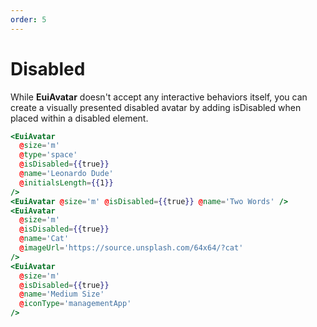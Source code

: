 ```yaml
---
order: 5
---
```


# Disabled

<EuiText>
  <p>

While <strong>EuiAvatar</strong> doesn't accept any interactive behaviors itself, you can create a visually presented disabled avatar by adding <EuiCode>isDisabled</EuiCode> when placed within a disabled element.

  </p>
</EuiText>

```hbs template
<EuiAvatar
  @size='m'
  @type='space'
  @isDisabled={{true}}
  @name='Leonardo Dude'
  @initialsLength={{1}}
/>
<EuiAvatar @size='m' @isDisabled={{true}} @name='Two Words' />
<EuiAvatar
  @size='m'
  @isDisabled={{true}}
  @name='Cat'
  @imageUrl='https://source.unsplash.com/64x64/?cat'
/>
<EuiAvatar
  @size='m'
  @isDisabled={{true}}
  @name='Medium Size'
  @iconType='managementApp'
/>
```
